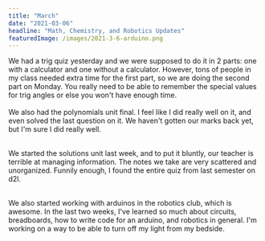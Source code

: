 ```yaml
---
title: "March"
date: "2021-03-06"
headline: "Math, Chemistry, and Robotics Updates"
featuredImage: /images/2021-3-6-arduino.png 
---
```


We had a trig quiz yesterday and we were supposed to do it in 2 parts: one with a calculator and one without a calculator. However, tons of people in my class needed extra time for the first part, so we are doing the second part on Monday. You really need to be able to remember the special values for trig angles or else you won't have enough time.  
<br>
We also had the polynomials unit final. I feel like I did really well on it, and even solved the last question on it. We haven't gotten our marks back yet, but I'm sure I did really well.  
<br>

We started the solutions unit last week, and to put it bluntly, our teacher is terrible at managing information. The notes we take are very scattered and unorganized. Funnily enough, I found the entire quiz from last semester on d2l.  
<br>

We also started working with arduinos in the robotics club, which is awesome. In the last two weeks, I've learned so much about circuits, breadboards, how to write code for an arduino, and robotics in general. I'm working on a way to be able to turn off my light from my bedside.